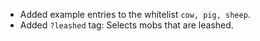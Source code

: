 - Added example entries to the whitelist `cow, pig, sheep`.
- Added `?leashed` tag: Selects mobs that are leashed.